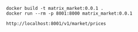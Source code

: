```
docker build -t matrix_market:0.0.1 .
docker run --rm -p 8001:8000 matrix_market:0.0.1
```

`http://localhost:8001/v1/market/prices`
